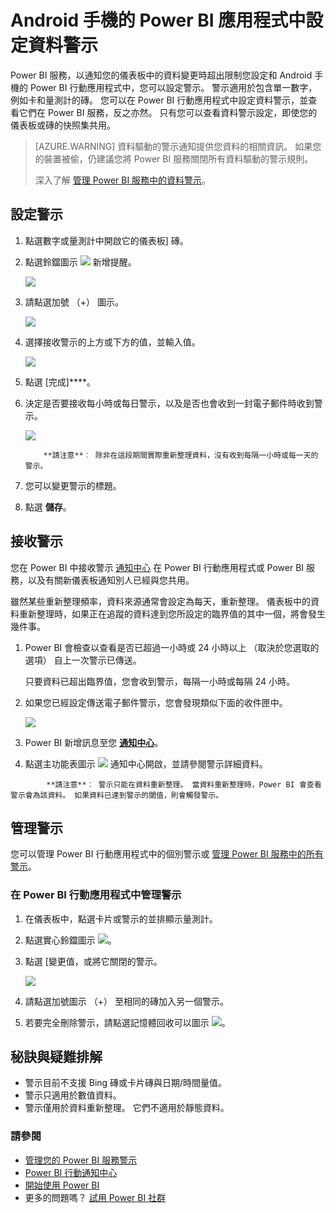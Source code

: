 <properties
   pageTitle="Android 手機的 Power BI 應用程式中設定資料警示"
   description="了解如何設定警示通知您超出限制的儀表板中的資料變更時在 Power BI 應用程式中的 Android 手機和 Power BI 服務的設定。"
   services="powerbi"
   documentationCenter=""
   authors="maggiesMSFT"
   manager="mblythe"
   backup=""
   editor=""
   tags=""
   qualityFocus="no"
   qualityDate=""/>

<tags
   ms.service="powerbi"
   ms.devlang="NA"
   ms.topic="article"
   ms.tgt_pltfrm="NA"
   ms.workload="powerbi"
   ms.date="10/04/2016"
   ms.author="maggies"/>

# Android 手機的 Power BI 應用程式中設定資料警示

Power BI 服務，以通知您的儀表板中的資料變更時超出限制您設定和 Android 手機的 Power BI 行動應用程式中，您可以設定警示。 警示適用於包含單一數字，例如卡和量測計的磚。 您可以在 Power BI 行動應用程式中設定資料警示，並查看它們在 Power BI 服務，反之亦然。 只有您可以查看資料警示設定，即使您的儀表板或磚的快照集共用。

> [AZURE.WARNING] 資料驅動的警示通知提供您資料的相關資訊。 如果您的裝置被偷，仍建議您將 Power BI 服務關閉所有資料驅動的警示規則。 
> 
> 深入了解 [管理 Power BI 服務中的資料警示](powerbi-service-set-data-alerts.md)。

## 設定警示

1.  點選數字或量測計中開啟它的儀表板] 磚。  

2.  點選鈴鐺圖示 ![](media/powerbi-mobile-set-data-alerts-in-the-android-mobile-app/power-bi-android-alert-icon.png) 新增提醒。  

    ![](media/powerbi-mobile-set-data-alerts-in-the-android-mobile-app/power-bi-android-number-tile.png)

3.  請點選加號 （+） 圖示。

    ![](media/powerbi-mobile-set-data-alerts-in-the-android-mobile-app/power-bi-android-no-alerts-yet.png)

4.  選擇接收警示的上方或下方的值，並輸入值。

    ![](media/powerbi-mobile-set-data-alerts-in-the-android-mobile-app/power-bi-android-set-alert-condition.png)

4.  點選 [完成]****。

5.  決定是否要接收每小時或每日警示，以及是否也會收到一封電子郵件時收到警示。

    ![](media/powerbi-mobile-set-data-alerts-in-the-android-mobile-app/power-bi-android-set-alert-frequency.png)

    >
            **請注意**︰ 除非在這段期間實際重新整理資料，沒有收到每隔一小時或每一天的警示。

6.  您可以變更警示的標題。

6.  點選 **儲存**。


## 接收警示

您在 Power BI 中接收警示 [通知中心](powerbi-mobile-notification-center.md) 在 Power BI 行動應用程式或 Power BI 服務，以及有關新儀表板通知別人已經與您共用。

雖然某些重新整理頻率，資料來源通常會設定為每天，重新整理。 儀表板中的資料重新整理時，如果正在追蹤的資料達到您所設定的臨界值的其中一個，將會發生幾件事。

1.  Power BI 會檢查以查看是否已超過一小時或 24 小時以上 （取決於您選取的選項） 自上一次警示已傳送。

    只要資料已超出臨界值，您會收到警示，每隔一小時或每隔 24 小時。

2.  如果您已經設定傳送電子郵件警示，您會發現類似下面的收件匣中。

    ![](media/powerbi-mobile-set-data-alerts-in-the-android-mobile-app/powerbi-alerts-email.png)

3.  Power BI 新增訊息至您 [**通知中心**](powerbi-mobile-notification-center.md)。

4. 點選主功能表圖示 ![](media/powerbi-mobile-set-data-alerts-in-the-android-mobile-app/power-bi-android-notification-icon-border.png) 通知中心開啟，並請參閱警示詳細資料。

>
            **請注意**︰ 警示只能在資料重新整理。 當資料重新整理時，Power BI 會查看警示會為該資料。 如果資料已達到警示的閾值，則會觸發警示。

## 管理警示

您可以管理 Power BI 行動應用程式中的個別警示或 [管理 Power BI 服務中的所有警示](powerbi-service-set-data-alerts.md)。

### 在 Power BI 行動應用程式中管理警示

1.  在儀表板中，點選卡片或警示的並排顯示量測計。  

2.  點選實心鈴鐺圖示 ![](media/powerbi-mobile-set-data-alerts-in-the-android-mobile-app/power-bi-android-alert-yes-icon.png)。  

3. 點選 [變更值，或將它關閉的警示。

    ![](media/powerbi-mobile-set-data-alerts-in-the-android-mobile-app/power-bi-android-manage-alerts.png)

4. 請點選加號圖示 （+） 至相同的磚加入另一個警示。

4. 若要完全刪除警示，請點選記憶體回收可以圖示 ![](media/powerbi-mobile-set-data-alerts-in-the-android-mobile-app/power-bi-android-delete-alert-icon.png)。

## 秘訣與疑難排解
- 警示目前不支援 Bing 磚或卡片磚與日期/時間量值。
- 警示只適用於數值資料。
- 警示僅用於資料重新整理。 它們不適用於靜態資料。

### 請參閱  
- [管理您的 Power BI 服務警示](powerbi-service-set-data-alerts.md)
- [Power BI 行動通知中心](powerbi-mobile-notification-center.md)
- [開始使用 Power BI](powerbi-service-get-started.md)  
- 更多的問題嗎？ [試用 Power BI 社群](http://community.powerbi.com/)
